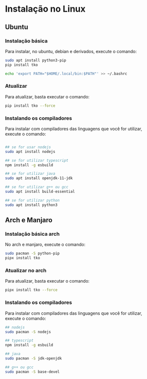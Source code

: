 # Instalação no Linux

## Ubuntu

### Instalação básica

Para instalar, no ubuntu, debian e derivados, execute o comando:

```bash
sudo apt install python3-pip
pip install tko

echo 'export PATH="$HOME/.local/bin:$PATH"' >> ~/.bashrc
```

### Atualizar

Para atualizar, basta executar o comando:

```bash
pip install tko --force
```

### Instalando os compiladores

Para instalar com compiladores das linguagens que você for utilizar, execute o comando:

```bash

## se for usar nodejs
sudo apt install nodejs

## se for utilizar typescript
npm install -g esbuild

## se for utilizar java
sudo apt install openjdk-11-jdk

## se for utilizar g++ ou gcc
sudo apt install build-essential

## se for utilizar python
sudo apt install python3
```

## Arch e Manjaro

### Instalação básica arch

No arch e manjaro, execute o comando:

```bash
sudo pacman -S python-pip
pipx install tko
```

### Atualizar no arch

Para atualizar, basta executar o comando:

```bash
pipx install tko --force
```

### Instalando os compiladores

Para instalar com compiladores das linguagens que você for utilizar, execute o comando:

```bash
## nodejs
sudo pacman -S nodejs

## typescript
npm install -g esbuild

## java
sudo pacman -S jdk-openjdk

## g++ ou gcc
sudo pacman -S base-devel

```
